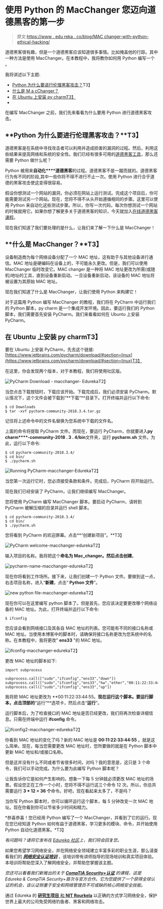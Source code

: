 # 使用 Python 的 MacChanger 您迈向道德黑客的第一步

> 原文:[https://www . edu reka . co/blog/MAC changer-with-python-ethical-hacking/](https://www.edureka.co/blog/macchanger-with-python-ethical-hacking/)

道德黑客很有趣，但是一个道德黑客应该知道很多事情。比如掩盖他的行踪。其中一种方法是使用 MacChanger。在本教程中，我将教你如何用 Python 编写一个 。

我将讲述以下主题:

*   [Python 为什么要进行伦理黑客攻击？](#WhyPythonforEthicalHacking)T3】
*   [什么是 M a cChanger？](#WhatisaMacChanger)
*   [在 Ubuntu 上安装 py charmT3】](#InstallingPyCharmonUbuntu)
*   [](#WritingaMacChanger)

在编写 MacChanger 之前，我们先来看看为什么要用 Python 进行道德黑客攻击。

## **Python 为什么要进行伦理黑客攻击？**T3】

道德黑客是在系统中寻找攻击者可以利用并造成损害的漏洞的过程。然后，利用这些结果来提高网络和系统的安全性。我们已经有很多可用的[道德黑客工具](https://www.edureka.co/blog/ethical-hacking-tools/)，那么还需要 Python 做什么呢？

Python 被用来**自动化****道德黑客**的过程。道德黑客不是一蹴而就的。道德黑客行为有不同的阶段,其中一些你将不得不进行不止一次。使用 Python 进行合乎道德的黑客攻击使这变得很容易。

假设你想测试一个网站的漏洞，你必须在网站上运行测试。完成这个项目后，你可能需要测试另一个网站。现在，您将不得不从头开始遵循相同的步骤。这里可以使用 Python 来自动化这些测试步骤。所以，你写一次代码，每次你想测试一个网站的时候就用它。如果你想了解更多关于道德黑客的知识，今天就加入[在线道德黑客课程](https://www.edureka.co/ceh-ethical-hacking-certification-course)。

现在我们知道了我们要处理的是什么，让我们来了解一下什么是 MacChanger！

## **什么是 MacChanger？**T3】

设备制造商为每个网络设备分配了一个 MAC 地址，这有助于与其他设备进行通信。MAC 地址是硬编码在设备上的，不可能永久更改。但是，我们可以使用 MacChanger 临时改变它。MAC changer 是一种将 MAC 地址更改为所需(或随机)地址的工具，直到设备重新启动。一旦设备重新启动，该设备的 MAC 地址将被设置为其原始 MAC 地址。

现在我们知道了什么是 MacChanger，让我们使用 Python 来构建它！

对于这篇用 Python 编写 MacChanger 的教程，我们将在 PyCharm 中运行我们的 Python 脚本，py charm 是一个集成开发环境。因此，要运行我们的 Python 脚本，我们需要首先安装 PyCharm。我们来看看如何在 Ubuntu 上安装 PyCharm。

## **在 Ubuntu 上安装 py charm**T3】

要在 Ubuntu 上安装 PyCharm，先去这个链接:[https://www.jetbrains.com/pycharm/download/#section=linux](https://www.jetbrains.com/pycharm/download/#section=linux)T3】

在这里，你会发现两个版本，对于本教程，我们将使用社区版。

![PyCharm Download - macchanger- Edureka](../Images/01f74b2d43f9eb6ddcf383fa7f3e7696.png)T2】

当您点击下载按钮时，下载应该开始。下载完成后，我们必须安装 PyCharm。默认情况下，这个文件会被下载到“**下载”**目录下。打开终端并运行以下命令:

```
$ cd Downloads
$ tar -xvf pycharm-community-2018.3.4.tar.gz
```

记住将上述命令中的文件名替换为您系统中下载的文件名。

上面的命令将提取 PyCharm 文件。而现在，要运行 PyCharm，你就要进入**py charm****-community-2018 . 3 . 4/bin**文件夹，运行 **pycharm.sh** 文件。为此，运行以下命令:

```
$ cd pycharm-community-2018.3.4/
$ cd bin/
$ ./pycharm.sh
```

![Running PyCharm-macchanger-Edureka](../Images/b03b4e10eef00f96160cfd133d3b22c1.png)T2】

当您第一次运行它时，您必须接受条款和条件。完成后，PyCharm 将开始运行。

现在我们已经安装了 PyCharm，让我们继续编写 MacChanger。

您将使用 PyCharm 编写 MacChanger 脚本。要启动 PyCharm，请转到 PyCharm 被解压缩的目录并运行 shell 脚本。

```
$ cd pycharm-community-2018.3.4/ 
$ cd bin/
$ ./pycharm.sh
```

您将看到 PyCharm 的欢迎屏幕。点击**“创建新项目”。**T3】

![PyCharm welcome-macchanger-edureka](../Images/b01c676c99677916bab376a5d1b346bd.png)T2】

输入项目的名称。我将把这个**命名为 Mac_changer。**然后点击**创建**。

![pycharm-name-macchanger-edureka](../Images/3b870c70e27da0884589e91dcb3b7315.png)T2】

现在你将看到工作场所。接下来，让我们创建一个 Python 文件。要做到这一点，右击项目名称，进入“**新建**，点击“ **Python 文件**”。

![new python file-macchanger-edureka](../Images/88a2a7c191ad38d4be938dacbf0cae56.png)T2】

现在你可以在这里编写 python 脚本了。但是首先，您应该决定要更改哪个网络设备的 MAC 地址。为此，打开终端并运行以下命令:

```
$ ifconfig
```

您应该会看到网络接口及其各自 MAC 地址的列表。您可能有不同的接口名称或 MAC 地址。当使用本博客中的脚本时，请确保将接口名称更改为您系统中的名称。在本教程中，我将更改" **ens33** "的 MAC 地址。

![ifconfig-macchanger-edureka](../Images/24225aae772affcd5fee51c4f0ff96c4.png)T2】

更改 MAC 地址的脚本如下:

```
import subprocess

subprocess.call(["sudo","ifconfig","ens33","down"])
subprocess.call(["sudo","ifconfig","ens33","hw","ether","00:11:22:33:44:55"])
subprocess.call(["sudo","ifconfig","ens33","up"])
```

我将把 MAC 地址更改为 **00:11:22:33:44:55。**现在运行这个脚本。要运行脚本，点击顶部的**“运行”**选项卡，然后点击“**运行**”。

运行脚本后，为了检查接口的 MAC 地址是否已经更改，我们将再次检查详细信息。只需在终端中运行 **ifconfig** 命令。

![ifconfig2-macchanger-edureka](../Images/0fe139a99c2b60e8a4b98795f24c1677.png)T2】

你看到 MAC 地址的变化了吗？新的 MAC 地址是 **00:11:22:33:44:55** 。就是这么简单。现在，每当您需要更改 MAC 地址时，您所要做的就是在 Python 脚本中更新 MAC 地址和/或接口名称。

但是这并没有什么不同或者节省很多时间，对吗？我的意思是，这只是 3 个命令，我们可以手动完成。为什么要为此编写 Python 脚本呢？

让我告诉你它是如何产生影响的。想象一下每 5 分钟就必须更改 MAC 地址的场景。假设您正在工作一个小时，您将不得不运行这三个命令 12 次。所以，你总共需要运行 **3 * 12 = 36 个**命令。好吧，现在看起来太多了，不是吗？

当你写 Python 脚本时，你可以循环运行这个脚本，每 5 分钟改变一次 MAC 地址。现在你看到你可以节省多少时间和精力。

*恭喜恭喜！您已经用 Python 编写了一个 MacChanger，并看到了它的运行。现在您已经知道 Python 如何有益于道德黑客，学习更多的模块、命令，并开始使用 Python 自动化道德黑客。*T3】

*有问题吗？请将它发布在 [Edureka 社区](https://edureka.co/community)上，我们将会回复您。*

如果您希望学习网络安全，并在网络安全领域建立丰富多彩的职业生涯，那么请查看我们的 [***网络安全认证培训***](https://www.edureka.co/cybersecurity-certification-training) ，该培训带有讲师指导的现场培训和真实项目体验。本培训将帮助您深入了解网络安全，并帮助您掌握该主题。

*您还可以看看我们新推出的关于 [**CompTIA Security+认证**](https://www.edureka.co/comptia-security-plus-certification-training) 的课程，这是 Edureka & CompTIA Security+首次与官方合作。它为您提供了一个获得全球认证的机会，该认证侧重于安全和网络管理员不可或缺的核心网络安全技能。*

通过 Edureka 的 [**研究生项目** 和 **NIT Rourkela**](https://www.edureka.co/post-graduate/cybersecurity) 以正确的方式学习网络安全，保护世界上最大的公司免受网络钓鱼者、黑客和网络攻击。
